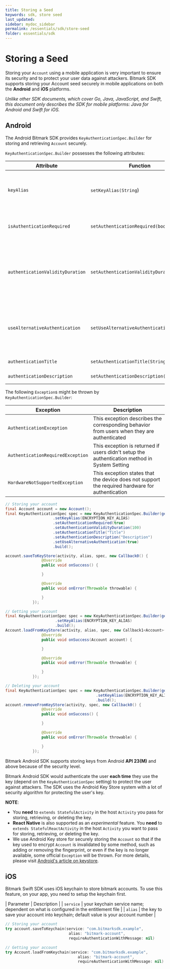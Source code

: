 ```yaml
---
title: Storing a Seed
keywords: sdk, store seed
last_updated: 
sidebar: mydoc_sidebar
permalink: /essentials/sdk/store-seed
folder: essentials/sdk
---
```


# Storing a Seed

Storing your `Account` using a mobile application is very important to ensure its security and to protect your user data against attackers. Bitmark SDK supports storing your Account seed securely in mobile applications on both the **Android** and **iOS** platforms.

_Unlike other SDK documents, which cover Go, Java, JavaScript, and Swift, this document only describes the SDK for mobile platforms: Java for Android and Swift for iOS._

## Android

The Android Bitmark SDK  provides `KeyAuthenticationSpec.Builder` for storing and retrieving `Account` securely. 

`KeyAuthenticationSpec.Builder` possesses the following attributes:

| Attribute | Function | Description |
| --------- | ----------- | ----------- |
| `keyAlias` | `setKeyAlias(String`) | An alias representing the account. Each time you store an `Account`, you should use a different alias, even for the same `Account` |
| `isAuthenticationRequired` | `setAuthenticationRequired(boolean)` | Whether authentication is required each time you store or retrieve the `Account` |
| `authenticationValidityDuration` | `setAuthenticationValidityDuration(int)` | The time frame in seconds during which the `Account` will not need to be authenticated again. In this mode, the authentication method is always **PIN/Password/Pattern** |
| `useAlternativeAuthentication` | `setUseAlternativeAuthentication` | Whether to use **PIN/Password/Pattern** as an alternative authentication method in case the device does not support biometric authentication |
| `authenticationTitle` | `setAuthenticationTitle(String)` | The title for the authentication dialog |
| `authenticationDescription` | `setAuthenticationDescription(String)` | The description for the authentication dialog |

The following `Exception`s might be thrown by `KeyAuthenticationSpec.Builder`:

| Exception | Description |
| --------- | ----------- |
| `AuthenticationException` | This exception describes the corresponding behavior from users when they are authenticated |
| `AuthenticationRequiredException` | This exception is returned if users didn't setup the authentication method in System Setting |
| `HardwareNotSupportedException` | This exception states that the device does not support the required hardware for authentication |

```java
// Storing your account
final Account account = new Account();
final KeyAuthenticationSpec spec = new KeyAuthenticationSpec.Builder(getApplicationContext())
                     .setKeyAlias(ENCRYPTION_KEY_ALIAS)
                     .setAuthenticationRequired(true)
                     .setAuthenticationValidityDuration(100)
                     .setAuthenticationTitle("Title")
                     .setAuthenticationDescription("Description")
                     .setUseAlternativeAuthentication(true)
                     .build();

account.saveToKeyStore(activity, alias, spec, new Callback0() {
                @Override
                public void onSuccess() {

                }

                @Override
                public void onError(Throwable throwable) {

                }
            });

// Getting your account
final KeyAuthenticationSpec spec = new KeyAuthenticationSpec.Builder(getApplicationContext())
                      .setKeyAlias(ENCRYPTION_KEY_ALIAS)
                      .build();
Account.loadFromKeyStore(activity, alias, spec, new Callback1<Account>() {
                @Override
                public void onSuccess(Account account) {

                }

                @Override
                public void onError(Throwable throwable) {

                }
            });

// Deleting your account
final KeyAuthenticationSpec spec = new KeyAuthenticationSpec.Builder(getApplicationContext())
                                        .setKeyAlias(ENCRYPTION_KEY_ALIAS)
                                        .build();
account.removeFromKeyStore(activity, spec, new Callback0() {
                @Override
                public void onSuccess() {

                }

                @Override
                public void onError(Throwable throwable) {

                }
            });

```

Bitmark Android SDK supports storing keys from Android **API 23(M)** and above because of the security level.

Bitmark Android SDK would authenticate the user **each time** they use the key (depend on the `KeyAuthenticationSpec` setting) to protect the user against attackers. The SDK uses the Android Key Store system with a lot of security algorithm for protecting the user's key.

**NOTE**:

- You **need** to `extends StatefulActivity` in the host `Activity` you pass for storing, retrieving, or deleting the key.
- **React Native** is also supported as an *experimental* feature. You **need** to `extends StatefulReactActivity` in the host `Activity` you want to pass for storing, retrieving, or deleting the key.
- We use Android Key store for securely storing the `Account` so that if the key used to encrypt `Account` is invalidated by some method, such as adding or removing the fingerprint, or even if the key is no longer available, some official `Exception` will be thrown. For more details, please visit [Android's article on keystore](https://developer.android.com/training/articles/keystore).

## iOS

Bitmark Swift SDK uses iOS keychain to store bitmark accounts. To use this feature, on your app, you need to setup the keychain first.

| Parameter | Description |
| `service` | your keychain service name; dependent on what is configured in the entitlement file |
| `alias` | the key to save your account into keychain; default value is your account number |

```swift
// Storing your account
try account.saveToKeychain(service: "com.bitmarksdk.example",
                            alias: "bitmark-account",
                            requireAuthenticationWithMessage: nil)

// Getting your account
try Account.loadFromKeychain(service: "com.bitmarksdk.example",
                                alias: "bitmark-account",
                                requireAuthenticationWithMessage: nil)
```


